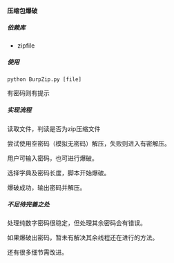 #### 压缩包爆破

##### 依赖库

- zipfile



##### 使用

`python BurpZip.py [file]`

有密码则有提示



##### 实现流程

读取文件，判读是否为zip压缩文件

尝试使用空密码（模拟无密码）解压，失败则进入有密解压。

用户可输入密码，也可进行爆破。

选择字典及密码长度，脚本开始爆破。

爆破成功，输出密码并解压。



##### 不足待完善之处

处理纯数字密码很稳定，但处理其余密码会有错误。

如果爆破出密码，暂未有解决其余线程还在进行的方法。

还有很多细节需改进。

